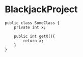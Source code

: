 # BlackjackProject


```
public class SomeClass {
	private int x;

	public int getX(){
		return x;
	}
}
```